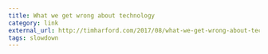 ```yaml
---
title: What we get wrong about technology
category: link
external_url: http://timharford.com/2017/08/what-we-get-wrong-about-technology/
tags: slowdown
---
```

